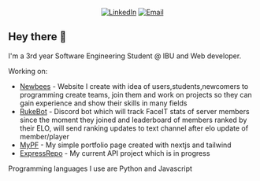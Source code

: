 <p align="center">
    <a href="https://www.linkedin.com/in/mustafa-islamovic-874256235/"><img
            src="https://img.shields.io/badge/LinkedIn-0077B5?style=for-the-badge&logo=linkedin&logoColor=white"
            alt="LinkedIn"></a>
    <a href="mailto:mustafaislamovich@gmail.com"><img
            src="https://img.shields.io/badge/-EMAIL-D14836?style=for-the-badge&amp;logo=gmail&amp;logoColor=white"
            alt="Email"></a>
    
</p>

## Hey there 👋
I'm a 3rd year Software Engineering Student @ IBU and Web developer.

Working on:
 - [Newbees](https://github.com/msailc?tab=repositories) - Website I create with idea of users,students,newcomers to programming create teams, join them and work on projects so they can gain experience and show their skills in many fields
 - [RukeBot](https://github.com/msailc/discord-rukebot) - Discord bot which will track FaceIT stats of server members since the moment they joined and leaderboard of members ranked by their ELO, will send ranking updates to text channel after elo update of member/player
 - [MyPF](https://github.com/msailc/mypf) - My simple portfolio page created with nextjs and tailwind
 - [ExpressRepo](https://github.com/msailc/express-repo) - My current API project which is in progress
 
Programming languages I use are Python and Javascript
